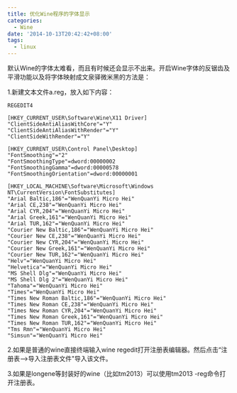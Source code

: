 ```yaml
---
title: 优化Wine程序的字体显示
categories:
  - Wine
date: '2014-10-13T20:42:42+08:00'
tags:
  - linux
---
```


默认Wine的字体太难看，而且有时候还会显示不出来。开启Wine字体的反锯齿及平滑功能以及将字体映射成文泉驿微米黑的方法是：

1.新建文本文件a.reg，放入如下内容：
<!--more-->
```language
REGEDIT4

[HKEY_CURRENT_USER\Software\Wine\X11 Driver]
"ClientSideAntiAliasWithCore"="Y"
"ClientSideAntiAliasWithRender"="Y"
"ClientSideWithRender"="Y"

[HKEY_CURRENT_USER\Control Panel\Desktop]
"FontSmoothing"="2"
"FontSmoothingType"=dword:00000002
"FontSmoothingGamma"=dword:00000578
"FontSmoothingOrientation"=dword:00000001

[HKEY_LOCAL_MACHINE\Software\Microsoft\Windows NT\CurrentVersion\FontSubstitutes]
"Arial Baltic,186"="WenQuanYi Micro Hei"
"Arial CE,238"="WenQuanYi Micro Hei"
"Arial CYR,204"="WenQuanYi Micro Hei"
"Arial Greek,161"="WenQuanYi Micro Hei"
"Arial TUR,162"="WenQuanYi Micro Hei"
"Courier New Baltic,186"="WenQuanYi Micro Hei"
"Courier New CE,238"="WenQuanYi Micro Hei"
"Courier New CYR,204"="WenQuanYi Micro Hei"
"Courier New Greek,161"="WenQuanYi Micro Hei"
"Courier New TUR,162"="WenQuanYi Micro Hei"
"Helv"="WenQuanYi Micro Hei"
"Helvetica"="WenQuanYi Micro Hei"
"MS Shell Dlg"="WenQuanYi Micro Hei"
"MS Shell Dlg 2"="WenQuanYi Micro Hei"
"Tahoma"="WenQuanYi Micro Hei"
"Times"="WenQuanYi Micro Hei"
"Times New Roman Baltic,186"="WenQuanYi Micro Hei"
"Times New Roman CE,238"="WenQuanYi Micro Hei"
"Times New Roman CYR,204"="WenQuanYi Micro Hei"
"Times New Roman Greek,161"="WenQuanYi Micro Hei"
"Times New Roman TUR,162"="WenQuanYi Micro Hei"
"Tms Rmn"="WenQuanYi Micro Hei"
"Simsun"="WenQuanYi Micro Hei"
```

2.如果是普通的wine直接终端输入wine regedit打开注册表编辑器。然后点击“注册表—&gt;导入注册表文件"导入该文件。

3.如果是longene等封装好的wine（比如tm2013）可以使用tm2013 -reg命令打开注册表。


